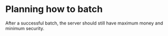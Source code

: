 # Planning how to batch
After a successful batch, the server should still have maximum money and minimum security.

